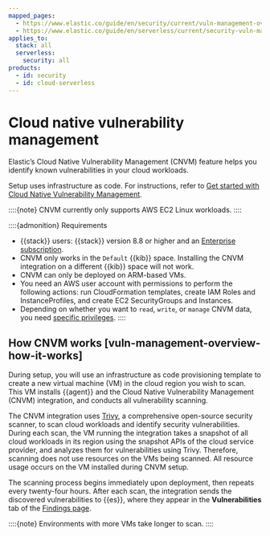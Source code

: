 ```yaml
---
mapped_pages:
  - https://www.elastic.co/guide/en/security/current/vuln-management-overview.html
  - https://www.elastic.co/guide/en/serverless/current/security-vuln-management-overview.html
applies_to:
  stack: all
  serverless:
    security: all
products:
  - id: security
  - id: cloud-serverless
---
```


# Cloud native vulnerability management

Elastic’s Cloud Native Vulnerability Management (CNVM) feature helps you identify known vulnerabilities in your cloud workloads.

Setup uses infrastructure as code. For instructions, refer to [Get started with Cloud Native Vulnerability Management](/solutions/security/cloud/get-started-with-cnvm.md).

::::{note}
CNVM currently only supports AWS EC2 Linux workloads.
::::


::::{admonition} Requirements
* {{stack}} users: {{stack}} version 8.8 or higher and an [Enterprise subscription](https://www.elastic.co/pricing).
* CNVM only works in the `Default` {{kib}} space. Installing the CNVM integration on a different {{kib}} space will not work.
* CNVM can only be deployed on ARM-based VMs.
* You need an AWS user account with permissions to perform the following actions: run CloudFormation templates, create IAM Roles and InstanceProfiles, and create EC2 SecurityGroups and Instances.
* Depending on whether you want to `read`, `write`, or `manage` CNVM data, you need [specific privileges](/solutions/security/cloud/cnvm-privilege-requirements.md).
::::



## How CNVM works [vuln-management-overview-how-it-works]

During setup, you will use an infrastructure as code provisioning template to create a new virtual machine (VM) in the cloud region you wish to scan. This VM installs {{agent}} and the Cloud Native Vulnerability Management (CNVM) integration, and conducts all vulnerability scanning.

The CNVM integration uses [Trivy](https://github.com/aquasecurity/trivy), a comprehensive open-source security scanner, to scan cloud workloads and identify security vulnerabilities. During each scan, the VM running the integration takes a snapshot of all cloud workloads in its region using the snapshot APIs of the cloud service provider, and analyzes them for vulnerabilities using Trivy. Therefore, scanning does not use resources on the VMs being scanned. All resource usage occurs on the VM installed during CNVM setup.

The scanning process begins immediately upon deployment, then repeats every twenty-four hours. After each scan, the integration sends the discovered vulnerabilities to {{es}}, where they appear in the **Vulnerabilities** tab of the [Findings page](/solutions/security/cloud/findings-page-3.md).

::::{note}
Environments with more VMs take longer to scan.
::::







